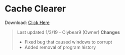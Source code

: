 # Cache Clearer
Download: [Click Here](https://olybear9.github.io/batch-scripts/projects/Cache%20Clear/Cache%20Clearer.bat)
> Last updated 1/3/19 - Olybear9 (Owner)
> **Changes**
> - Fixed bug that caused windows to corrupt
> - Added removal of program history
